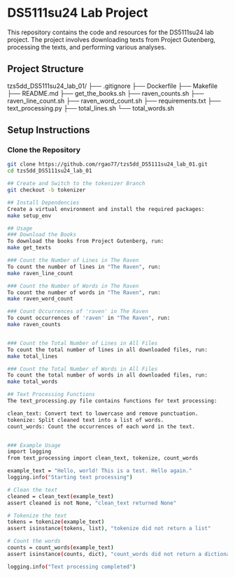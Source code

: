 # DS5111su24 Lab Project

This repository contains the code and resources for the DS5111su24 lab project. The project involves downloading texts from Project Gutenberg, processing the texts, and performing various analyses.

## Project Structure

tzs5dd_DS5111su24_lab_01/
├── .gitignore
├── Dockerfile
├── Makefile
├── README.md
├── get_the_books.sh
├── raven_counts.sh
├── raven_line_count.sh
├── raven_word_count.sh
├── requirements.txt
├── text_processing.py
├── total_lines.sh
└── total_words.sh


## Setup Instructions

### Clone the Repository

```sh
git clone https://github.com/rgao77/tzs5dd_DS5111su24_lab_01.git
cd tzs5dd_DS5111su24_lab_01

## Create and Switch to the tokenizer Branch
git checkout -b tokenizer

## Install Dependencies
Create a virtual environment and install the required packages:
make setup_env

## Usage
### Download the Books
To download the books from Project Gutenberg, run:
make get_texts

### Count the Number of Lines in The Raven
To count the number of lines in "The Raven", run:
make raven_line_count

### Count the Number of Words in The Raven
To count the number of words in "The Raven", run:
make raven_word_count

### Count Occurrences of 'raven' in The Raven
To count occurrences of 'raven' in "The Raven", run:
make raven_counts


### Count the Total Number of Lines in All Files
To count the total number of lines in all downloaded files, run:
make total_lines

### Count the Total Number of Words in All Files
To count the total number of words in all downloaded files, run:
make total_words

## Text Processing Functions
The text_processing.py file contains functions for text processing:

clean_text: Convert text to lowercase and remove punctuation.
tokenize: Split cleaned text into a list of words.
count_words: Count the occurrences of each word in the text.


### Example Usage
import logging
from text_processing import clean_text, tokenize, count_words

example_text = "Hello, world! This is a test. Hello again."
logging.info("Starting text processing")

# Clean the text
cleaned = clean_text(example_text)
assert cleaned is not None, "clean_text returned None"

# Tokenize the text
tokens = tokenize(example_text)
assert isinstance(tokens, list), "tokenize did not return a list"

# Count the words
counts = count_words(example_text)
assert isinstance(counts, dict), "count_words did not return a dictionary"

logging.info("Text processing completed")
